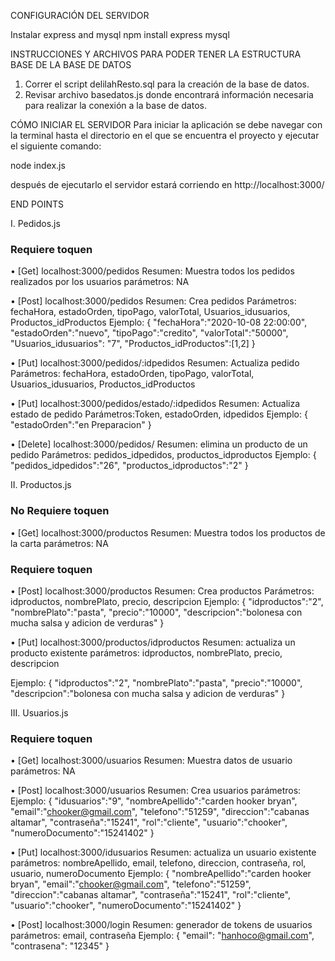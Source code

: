 CONFIGURACIÓN DEL SERVIDOR

Instalar express and mysql
                               npm install express mysql

INSTRUCCIONES Y ARCHIVOS PARA PODER TENER LA ESTRUCTURA BASE DE LA BASE DE DATOS 
1. Correr el script delilahResto.sql para la creación de la base de datos.
2. Revisar archivo basedatos.js donde encontrará información necesaria para realizar la conexión a la base de datos.

CÓMO INICIAR EL SERVIDOR 
Para iniciar la aplicación se debe navegar con la terminal hasta el directorio en el que se encuentra el proyecto y ejecutar el siguiente comando:

node index.js

después de ejecutarlo el servidor estará corriendo en http://localhost:3000/


END POINTS

I.	Pedidos.js

### Requiere toquen
•	[Get] localhost:3000/pedidos
Resumen: Muestra todos los pedidos realizados por los usuarios
parámetros: NA

•	[Post] localhost:3000/pedidos
Resumen: Crea pedidos
Parámetros: fechaHora, estadoOrden, tipoPago, valorTotal, Usuarios_idusuarios, Productos_idProductos
Ejemplo: 
{
   "fechaHora":"2020-10-08 22:00:00",
   "estadoOrden":"nuevo", 
   "tipoPago":"credito",
   "valorTotal":"50000",
   "Usuarios_idusuarios": "7",
   "Productos_idProductos":[1,2]
}

•	[Put] localhost:3000/pedidos/:idpedidos
Resumen: Actualiza pedido
Parámetros: fechaHora, estadoOrden, tipoPago, valorTotal, Usuarios_idusuarios, Productos_idProductos


•	[Put] localhost:3000/pedidos/estado/:idpedidos
Resumen: Actualiza estado de pedido
Parámetros:Token, estadoOrden, idpedidos
Ejemplo: 
{
    "estadoOrden":"en Preparacion"
}


•	[Delete] localhost:3000/pedidos/
Resumen: elimina un producto de un pedido
Parámetros: pedidos_idpedidos, productos_idproductos
Ejemplo: 
{
   "pedidos_idpedidos":"26", 
   "productos_idproductos":"2"
}


II.	Productos.js

### No Requiere toquen
•	[Get] localhost:3000/productos
Resumen: Muestra todos los productos de la carta
parámetros: NA

### Requiere toquen
•	[Post] localhost:3000/productos
Resumen: Crea productos
Parámetros: idproductos, nombrePlato, precio, descripcion
Ejemplo: 
{
    "idproductos":"2",
    "nombrePlato":"pasta",
    "precio":"10000",
    "descripcion":"bolonesa con mucha salsa y adicion de verduras"
}


•	[Put] localhost:3000/productos/idproductos
Resumen: actualiza un producto existente
parámetros: idproductos, nombrePlato, precio, descripcion

Ejemplo: 
{
    "idproductos":"2",
    "nombrePlato":"pasta",
    "precio":"10000",
    "descripcion":"bolonesa con mucha salsa y adicion de verduras"
}


III.	Usuarios.js

### Requiere toquen
•	[Get] localhost:3000/usuarios
Resumen: Muestra datos de usuario
parámetros: NA

•	[Post] localhost:3000/usuarios
Resumen: Crea usuarios
parámetros: 
Ejemplo: 
{
    "idusuarios":"9", 
    "nombreApellido":"carden hooker bryan", 
    "email":"chooker@gmail.com", 
    "telefono":"51259", 
    "direccion":"cabanas altamar", 
    "contraseña":"15241", 
    "rol":"cliente", 
    "usuario":"chooker", 
    "numeroDocumento":"15241402"
}

•	[Put] localhost:3000/idusuarios
Resumen: actualiza un usuario existente
parámetros: nombreApellido, email, telefono, direccion, contraseña, rol, usuario, numeroDocumento
Ejemplo: 
{
    "nombreApellido":"carden hooker bryan", 
    "email":"chooker@gmail.com", 
    "telefono":"51259", 
    "direccion":"cabanas altamar", 
    "contraseña":"15241", 
    "rol":"cliente", 
    "usuario":"chooker", 
    "numeroDocumento":"15241402"
}

•	[Post] localhost:3000/login 
Resumen: generador de tokens de usuarios
parámetros: email, contraseña
Ejemplo: 
{
    "email": "hanhoco@gmail.com",
    "contrasena": "12345"
}





